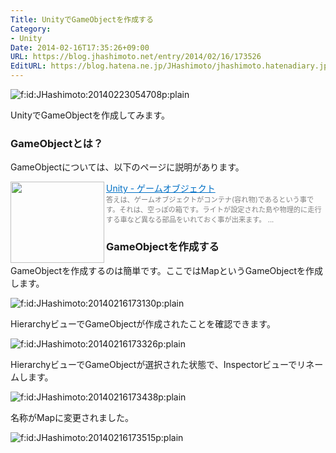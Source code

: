 ```yaml
---
Title: UnityでGameObjectを作成する
Category:
- Unity
Date: 2014-02-16T17:35:26+09:00
URL: https://blog.jhashimoto.net/entry/2014/02/16/173526
EditURL: https://blog.hatena.ne.jp/JHashimoto/jhashimoto.hatenadiary.jp/atom/entry/12921228815718525186
---
```


<p><img title="f:id:JHashimoto:20140223054708p:plain" src="http://cdn-ak.f.st-hatena.com/images/fotolife/J/JHashimoto/20140223/20140223054708.png" alt="f:id:JHashimoto:20140223054708p:plain" /></p>
<p>UnityでGameObjectを作成してみます。</p>
<h3>GameObjectとは？</h3>
<p>GameObjectについては、以下のページに説明があります。</p>
<p><a href="http://ws.cis.sojo-u.ac.jp/~izumi/Unity_Documentation_jp/Documentation/Manual/GameObjects.html" target="_blank"><img class="alignleft" src="http://capture.heartrails.com/150x130/shadow?http://ws.cis.sojo-u.ac.jp/~izumi/Unity_Documentation_jp/Documentation/Manual/GameObjects.html" alt="" width="150" height="130" align="left" border="0" /></a><a style="color: #0070c5;" href="http://ws.cis.sojo-u.ac.jp/~izumi/Unity_Documentation_jp/Documentation/Manual/GameObjects.html" target="_blank">Unity - ゲームオブジェクト</a><a href="http://b.hatena.ne.jp/entry/http://ws.cis.sojo-u.ac.jp/~izumi/Unity_Documentation_jp/Documentation/Manual/GameObjects.html" target="_blank"><img src="http://b.hatena.ne.jp/entry/image/http://ws.cis.sojo-u.ac.jp/~izumi/Unity_Documentation_jp/Documentation/Manual/GameObjects.html" alt="" border="0" /></a><br /><span style="color: #808080; font-size: 80%;">答えは、ゲームオブジェクトがコンテナ(容れ物)であるという事です。それは、空っぽの箱です。ライトが設定された島や物理的に走行する車など異なる部品をいれておく事が出来ます。 ...</span></p>
<h3>GameObjectを作成する</h3>
<p>GameObjectを作成するのは簡単です。ここではMapというGameObjectを作成します。</p>
<p><img class="hatena-fotolife" title="f:id:JHashimoto:20140216173130p:plain" src="http://cdn-ak.f.st-hatena.com/images/fotolife/J/JHashimoto/20140216/20140216173130.png" alt="f:id:JHashimoto:20140216173130p:plain" /></p>
<p>HierarchyビューでGameObjectが作成されたことを確認できます。</p>
<p><img class="hatena-fotolife" title="f:id:JHashimoto:20140216173326p:plain" src="http://cdn-ak.f.st-hatena.com/images/fotolife/J/JHashimoto/20140216/20140216173326.png" alt="f:id:JHashimoto:20140216173326p:plain" /></p>
<p>HierarchyビューでGameObjectが選択された状態で、Inspectorビューでリネームします。</p>
<p><img class="hatena-fotolife" title="f:id:JHashimoto:20140216173438p:plain" src="http://cdn-ak.f.st-hatena.com/images/fotolife/J/JHashimoto/20140216/20140216173438.png" alt="f:id:JHashimoto:20140216173438p:plain" /></p>
<p>名称がMapに変更されました。</p>
<p><img class="hatena-fotolife" title="f:id:JHashimoto:20140216173515p:plain" src="http://cdn-ak.f.st-hatena.com/images/fotolife/J/JHashimoto/20140216/20140216173515.png" alt="f:id:JHashimoto:20140216173515p:plain" /></p>

